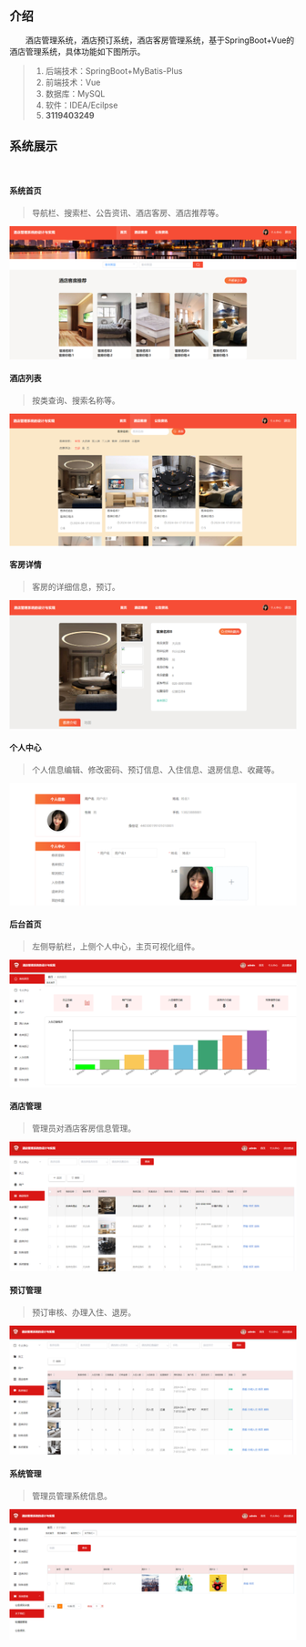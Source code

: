 ## 介绍
&emsp;&emsp;酒店管理系统，酒店预订系统，酒店客房管理系统，基于SpringBoot+Vue的酒店管理系统，具体功能如下图所示。

> 1. 后端技术：SpringBoot+MyBatis-Plus
> 2. 前端技术：Vue
> 3. 数据库：MySQL
> 4. 软件：IDEA/Ecilpse
> 5. **3119403249**

##  系统展示

&emsp;

#### 系统首页

> 导航栏、搜索栏、公告资讯、酒店客房、酒店推荐等。



![image-20241006222644244](assets/image-20241006222644244.png)

#### 酒店列表

> 按类查询、搜索名称等。

![image-20241006222718068](assets/image-20241006222718068.png)

#### 客房详情

> 客房的详细信息，预订。



![image-20241006222750335](assets/image-20241006222750335.png)



#### 个人中心

> 个人信息编辑、修改密码、预订信息、入住信息、退房信息、收藏等。



![image-20241006222825818](assets/image-20241006222825818.png)



#### 后台首页

> 左侧导航栏，上侧个人中心，主页可视化组件。

![image-20241006222401033](assets/image-20241006222401033.png)

#### 酒店管理

> 管理员对酒店客房信息管理。

![image-20241006222442195](assets/image-20241006222442195.png)



#### 预订管理

> 预订审核、办理入住、退房。

![image-20241006222509316](assets/image-20241006222509316.png)



#### 系统管理

> 管理员管理系统信息。

![image-20241006222538012](assets/image-20241006222538012.png)